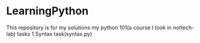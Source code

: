 # LearningPython
This repository is for my solutions my python 101(a course I took in nottech-lab) tasks
1.Syntax task(syntax.py)